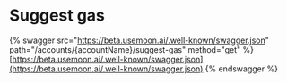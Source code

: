 # Suggest gas

{% swagger src="https://beta.usemoon.ai/.well-known/swagger.json" path="/accounts/{accountName}/suggest-gas" method="get" %}
[https://beta.usemoon.ai/.well-known/swagger.json](https://beta.usemoon.ai/.well-known/swagger.json)
{% endswagger %}
